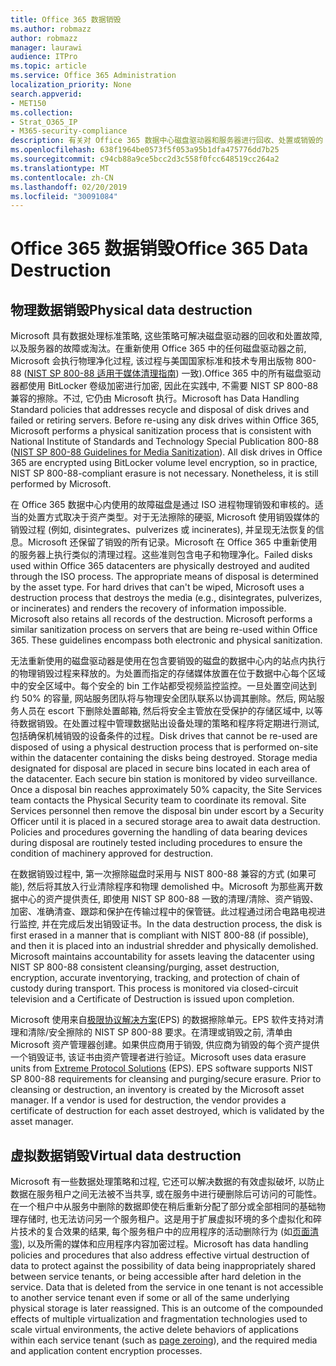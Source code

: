 ```yaml
---
title: Office 365 数据销毁
ms.author: robmazz
author: robmazz
manager: laurawi
audience: ITPro
ms.topic: article
ms.service: Office 365 Administration
localization_priority: None
search.appverid:
- MET150
ms.collection:
- Strat_O365_IP
- M365-security-compliance
description: 有关对 Office 365 数据中心磁盘驱动器和服务器进行回收、处置或销毁的 Microsoft 策略的概述。
ms.openlocfilehash: 638f1964be0573f5f053a95b1dfa475776dd7b25
ms.sourcegitcommit: c94cb88a9ce5bcc2d3c558f0fcc648519cc264a2
ms.translationtype: MT
ms.contentlocale: zh-CN
ms.lasthandoff: 02/20/2019
ms.locfileid: "30091084"
---
```

# <a name="office-365-data-destruction"></a><span data-ttu-id="1a72e-103">Office 365 数据销毁</span><span class="sxs-lookup"><span data-stu-id="1a72e-103">Office 365 Data Destruction</span></span>

## <a name="physical-data-destruction"></a><span data-ttu-id="1a72e-104">物理数据销毁</span><span class="sxs-lookup"><span data-stu-id="1a72e-104">Physical data destruction</span></span>

<span data-ttu-id="1a72e-p101">Microsoft 具有数据处理标准策略, 这些策略可解决磁盘驱动器的回收和处置故障, 以及服务器的故障或淘汰。在重新使用 Office 365 中的任何磁盘驱动器之前, Microsoft 会执行物理净化过程, 该过程与美国国家标准和技术专用出版物 800-88 ([NIST SP 800-88 适用于媒体清理指南](http://nvlpubs.nist.gov/nistpubs/SpecialPublications/NIST.SP.800-88r1.pdf)) 一致).Office 365 中的所有磁盘驱动器都使用 BitLocker 卷级加密进行加密, 因此在实践中, 不需要 NIST SP 800-88 兼容的擦除。不过, 它仍由 Microsoft 执行。</span><span class="sxs-lookup"><span data-stu-id="1a72e-p101">Microsoft has Data Handling Standard policies that addresses recycle and disposal of disk drives and failed or retiring servers. Before re-using any disk drives within Office 365, Microsoft performs a physical sanitization process that is consistent with National Institute of Standards and Technology Special Publication 800-88 ([NIST SP 800-88 Guidelines for Media Sanitization](http://nvlpubs.nist.gov/nistpubs/SpecialPublications/NIST.SP.800-88r1.pdf)). All disk drives in Office 365 are encrypted using BitLocker volume level encryption, so in practice, NIST SP 800-88-compliant erasure is not necessary. Nonetheless, it is still performed by Microsoft.</span></span>

<span data-ttu-id="1a72e-p102">在 Office 365 数据中心内使用的故障磁盘是通过 ISO 进程物理销毁和审核的。适当的处置方式取决于资产类型。对于无法擦除的硬驱, Microsoft 使用销毁媒体的销毁过程 (例如, disintegrates、pulverizes 或 incinerates), 并呈现无法恢复的信息。Microsoft 还保留了销毁的所有记录。Microsoft 在 Office 365 中重新使用的服务器上执行类似的清理过程。这些准则包含电子和物理净化。</span><span class="sxs-lookup"><span data-stu-id="1a72e-p102">Failed disks used within Office 365 datacenters are physically destroyed and audited through the ISO process. The appropriate means of disposal is determined by the asset type. For hard drives that can't be wiped, Microsoft uses a destruction process that destroys the media (e.g., disintegrates, pulverizes, or incinerates) and renders the recovery of information impossible. Microsoft also retains all records of the destruction. Microsoft performs a similar sanitization process on servers that are being re-used within Office 365. These guidelines encompass both electronic and physical sanitization.</span></span>

<span data-ttu-id="1a72e-p103">无法重新使用的磁盘驱动器是使用在包含要销毁的磁盘的数据中心内的站点内执行的物理销毁过程来释放的。为处置而指定的存储媒体放置在位于数据中心每个区域中的安全区域中。每个安全的 bin 工作站都受视频监控监控。一旦处置空间达到约 50% 的容量, 网站服务团队将与物理安全团队联系以协调其删除。然后, 网站服务人员在 escort 下删除处置邮箱, 然后将安全主管放在受保护的存储区域中, 以等待数据销毁。在处置过程中管理数据贴出设备处理的策略和程序将定期进行测试, 包括确保机械销毁的设备条件的过程。</span><span class="sxs-lookup"><span data-stu-id="1a72e-p103">Disk drives that cannot be re-used are disposed of using a physical destruction process that is performed on-site within the datacenter containing the disks being destroyed. Storage media designated for disposal are placed in secure bins located in each area of the datacenter. Each secure bin station is monitored by video surveillance. Once a disposal bin reaches approximately 50% capacity, the Site Services team contacts the Physical Security team to coordinate its removal. Site Services personnel then remove the disposal bin under escort by a Security Officer until it is placed in a secured storage area to await data destruction. Policies and procedures governing the handling of data bearing devices during disposal are routinely tested including procedures to ensure the condition of machinery approved for destruction.</span></span>

<span data-ttu-id="1a72e-p104">在数据销毁过程中, 第一次擦除磁盘时采用与 NIST 800-88 兼容的方式 (如果可能), 然后将其放入行业清除程序和物理 demolished 中。Microsoft 为那些离开数据中心的资产提供责任, 即使用 NIST SP 800-88 一致的清理/清除、资产销毁、加密、准确清查、跟踪和保护在传输过程中的保管链。此过程通过闭合电路电视进行监控, 并在完成后发出销毁证书。</span><span class="sxs-lookup"><span data-stu-id="1a72e-p104">In the data destruction process, the disk is first erased in a manner that is compliant with NIST 800-88 (if possible), and then it is placed into an industrial shredder and physically demolished. Microsoft maintains accountability for assets leaving the datacenter using NIST SP 800-88 consistent cleansing/purging, asset destruction, encryption, accurate inventorying, tracking, and protection of chain of custody during transport. This process is monitored via closed-circuit television and a Certificate of Destruction is issued upon completion.</span></span>

<span data-ttu-id="1a72e-p105">Microsoft 使用来自[极限协议解决方案](http://www.enterprisedataerasure.com/)(EPS) 的数据擦除单元。EPS 软件支持对清理和清除/安全擦除的 NIST SP 800-88 要求。在清理或销毁之前, 清单由 Microsoft 资产管理器创建。如果供应商用于销毁, 供应商为销毁的每个资产提供一个销毁证书, 该证书由资产管理者进行验证。</span><span class="sxs-lookup"><span data-stu-id="1a72e-p105">Microsoft uses data erasure units from [Extreme Protocol Solutions](http://www.enterprisedataerasure.com/) (EPS). EPS software supports NIST SP 800-88 requirements for cleansing and purging/secure erasure. Prior to cleansing or destruction, an inventory is created by the Microsoft asset manager. If a vendor is used for destruction, the vendor provides a certificate of destruction for each asset destroyed, which is validated by the asset manager.</span></span>

## <a name="virtual-data-destruction"></a><span data-ttu-id="1a72e-128">虚拟数据销毁</span><span class="sxs-lookup"><span data-stu-id="1a72e-128">Virtual data destruction</span></span>

<span data-ttu-id="1a72e-p106">Microsoft 有一些数据处理策略和过程, 它还可以解决数据的有效虚拟破坏, 以防止数据在服务租户之间无法被不当共享, 或在服务中进行硬删除后可访问的可能性。在一个租户中从服务中删除的数据即使在稍后重新分配了部分或全部相同的基础物理存储时, 也无法访问另一个服务租户。这是用于扩展虚拟环境的多个虚拟化和碎片技术的复合效果的结果, 每个服务租户中的应用程序的活动删除行为 (如[页面清零](https://docs.microsoft.com/office365/securitycompliance/office-365-exchange-online-data-deletion#page-zeroing)), 以及所需的媒体和应用程序内容加密过程。</span><span class="sxs-lookup"><span data-stu-id="1a72e-p106">Microsoft has data handling policies and procedures that also address effective virtual destruction of data to protect against the possibility of data being inappropriately shared between service tenants, or being accessible after hard deletion in the service. Data that is deleted from the service in one tenant is not accessible to another service tenant even if some or all of the same underlying physical storage is later reassigned. This is an outcome of the compounded effects of multiple virtualization and fragmentation technologies used to scale virtual environments, the active delete behaviors of applications within each service tenant (such as [page zeroing](https://docs.microsoft.com/office365/securitycompliance/office-365-exchange-online-data-deletion#page-zeroing)), and the required media and application content encryption processes.</span></span>